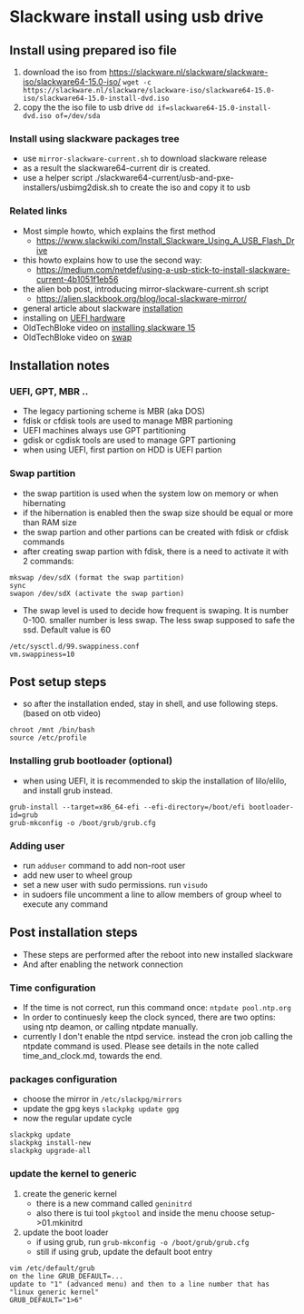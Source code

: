 
# Slackware install using usb drive 

## Install using prepared iso file

1. download the iso from https://slackware.nl/slackware/slackware-iso/slackware64-15.0-iso/
`wget -c https://slackware.nl/slackware/slackware-iso/slackware64-15.0-iso/slackware64-15.0-install-dvd.iso`
2. copy the the iso file to usb drive 
`dd if=slackware64-15.0-install-dvd.iso of=/dev/sda`

### Install using slackware packages tree

* use `mirror-slackware-current.sh` to download slackware release
* as a result the slackware64-current dir is created.
* use a helper script ./slackware64-current/usb-and-pxe-installers/usbimg2disk.sh to create the iso and copy it to usb

### Related links
* Most simple howto, which explains the first method
  * <https://www.slackwiki.com/Install_Slackware_Using_A_USB_Flash_Drive>
* this howto explains how to use the second way:
  * <https://medium.com/netdef/using-a-usb-stick-to-install-slackware-current-4b1051f1eb56>
* the alien bob post, introducing mirror-slackware-current.sh script
  * <https://alien.slackbook.org/blog/local-slackware-mirror/>
* general article about slackware [installation](https://docs.slackware.com/slackware:install)
* installing on [UEFI hardware](http://docs.slackware.com/howtos:slackware_admin:installing_on_uefi_hardware)
* OldTechBloke video on [installing slackware 15](https://www.youtube.com/watch?v=0yoP9xnh4jI)
* OldTechBloke video on [swap](https://www.youtube.com/watch?v=MAy4-3ppj6Y)

## Installation notes

### UEFI, GPT, MBR ..
* The legacy partioning scheme is MBR (aka DOS)
* fdisk or cfdisk tools are used to manage MBR partioning
* UEFI machines always use GPT partitioning
* gdisk or cgdisk tools are used to manage GPT partioning
* when using UEFI, first partion on HDD is UEFI partion

### Swap partition
* the swap partition is used when the system low on memory or when hibernating
* if the hibernation is enabled then the swap size should be equal or more than RAM size
* the swap partion and other partions can be created with fdisk or cfdisk commands
* after creating swap partion with fdisk, there is a need to activate it with 2 commands:
```
mkswap /dev/sdX (format the swap partition)
sync
swapon /dev/sdX (activate the swap partion)
```
* The swap level is used to decide how frequent is swaping.
It is number 0-100. smaller number is less swap.
The less swap supposed to safe the ssd. Default value is 60
```
/etc/sysctl.d/99.swappiness.conf
vm.swappiness=10
```

## Post setup steps

* so after the installation ended, stay in shell, and use following steps.
(based on otb video)
```
chroot /mnt /bin/bash
source /etc/profile
```

### Installing grub bootloader (optional)
* when using UEFI, it is recommended to skip the installation of lilo/elilo, and install grub instead.
```
grub-install --target=x86_64-efi --efi-directory=/boot/efi bootloader-id=grub
grub-mkconfig -o /boot/grub/grub.cfg
```

### Adding user
* run `adduser` command to add non-root user
* add new user to wheel group
* set a new user with sudo permissions. run `visudo`
* in sudoers file uncomment a line to allow members of group wheel to execute any command


## Post installation steps

* These steps are performed after the reboot into new installed slackware
* And after enabling the network connection

### Time configuration
* If the time is not correct, run this command once: `ntpdate pool.ntp.org`
* In order to continuesly keep the clock synced, there are two optins: using ntp deamon, or calling ntpdate manually.
* currently I don't enable the ntpd service. instead the cron job calling the ntpdate command is used. Please see details in the note called time_and_clock.md, towards the end.

### packages configuration
* choose the mirror in `/etc/slackpg/mirrors`
* update the gpg keys `slackpkg update gpg`
* now the regular update cycle
```
slackpkg update
slackpkg install-new
slackpkg upgrade-all
```

### update the kernel to generic
1. create the generic kernel
	* there is a new command called `geninitrd`
	* also there is tui tool `pkgtool` and inside the menu choose setup->01.mkinitrd
2. update the boot loader
	* if using grub, run `grub-mkconfig -o /boot/grub/grub.cfg`
	* still if using grub, update the default boot entry
```
vim /etc/default/grub
on the line GRUB_DEFAULT=...
update to "1" (advanced menu) and then to a line number that has "linux generic kernel"
GRUB_DEFAULT="1>6"
```
